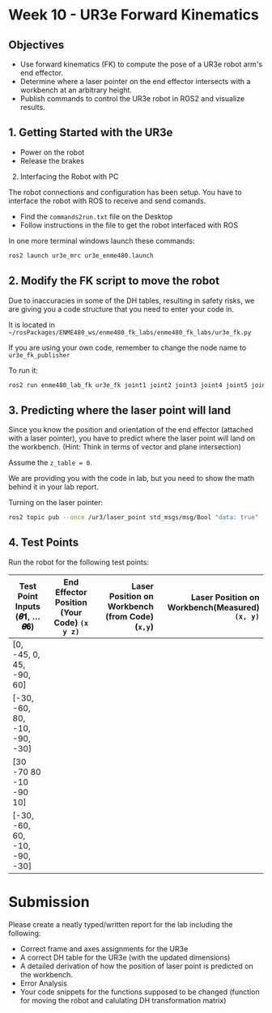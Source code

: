 # Week 10 - UR3e Forward Kinematics

## Objectives

- Use forward kinematics (FK) to compute the pose of a UR3e robot arm's end effector.
- Determine where a laser pointer on the end effector intersects with a workbench at an arbitrary height.
- Publish commands to control the UR3e robot in ROS2 and visualize results.

## 1. Getting Started with the UR3e

- Power on the robot
- Release the brakes


2. Interfacing the Robot with PC

The robot connections and configuration has been setup. You have to interface the robot with ROS to receive and send comands.

- Find the `commands2run.txt` file on the Desktop
- Follow instructions in the file to get the robot interfaced with ROS

In one more terminal windows launch these commands:

```bash
ros2 launch ur3e_mrc ur3e_enme480.launch
```


## 2. Modify the FK script to move the robot

Due to inaccuracies in some of the DH tables, resulting in safety risks, we are giving you a code structure that you need to enter your code in.

It is located in `~/rosPackages/ENME480_ws/enme480_fk_labs/enme480_fk_labs/ur3e_fk.py`

If you are using your own code, remember to change the node name to `ur3e_fk_publisher`

To run it:

```bash
ros2 run enme480_lab_fk ur3e_fk joint1 joint2 joint3 joint4 joint5 joint6
```

## 3. Predicting where the laser point will land

Since you know the position and orientation of the end effector (attached with a laser pointer), you have to predict where the laser point will land on the workbench. (Hint: Think in terms of vector and plane intersection)

Assume the `z_table = 0`. 

We are providing you with the code in lab, but you need to show the math behind it in your lab report.

Turning on the laser pointer:

```bash
ros2 topic pub --once /ur3/laser_point std_msgs/msg/Bool "data: true"
```

## 4. Test Points

Run the robot for the following test points:

| Test Point Inputs (𝜽𝟏, … 𝜽𝟔)    | End Effector Position (Your Code) `(x y z)`        | Laser Position on Workbench (from Code) (`x,y`) | Laser Position on Workbench(Measured) `(x, y)` |
| --------------- |:---------------:| --------:| --------:|
| [0, -45, 0, 45, -90, 60] | | |
| [-30, -60, 80, -10, -90, -30] | | |
| [30 -70 80 -10 -90 10] | | |
| [-30, -60, 60, -10, -90, -30] | | |

# Submission

Please create a neatly typed/written report for the lab including the following:

- Correct frame and axes assignments for the UR3e
- A correct DH table for the UR3e (with the updated dimensions)
- A detailed derivation of how the position of laser point is predicted on the workbench.
- Error Analysis
- Your code snippets for the functions supposed to be changed (function for moving the robot and calulating DH transformation matrix)